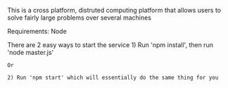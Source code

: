 This is a cross platform, distruted computing platform that allows users to solve fairly large problems over several machines

Requirements:
    Node 


There are 2 easy ways to start the service
    1) Run 'npm install', then run 'node master.js'

    Or 

    2) Run 'npm start' which will essentially do the same thing for you




